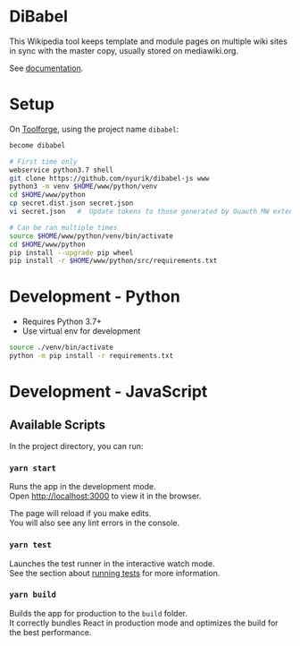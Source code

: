 # DiBabel
This Wikipedia tool keeps template and module pages on multiple wiki sites in sync with the master copy, usually stored on mediawiki.org.

See [documentation](https://www.mediawiki.org/wiki/Multilingual_Templates_and_Modules).

# Setup

On [Toolforge](https://wikitech.wikimedia.org/wiki/Help:Toolforge), using the project name `dibabel`:
```bash
become dibabel

# First time only
webservice python3.7 shell
git clone https://github.com/nyurik/dibabel-js www
python3 -m venv $HOME/www/python/venv
cd $HOME/www/python
cp secret.dist.json secret.json
vi secret.json   #  Update tokens to those generated by Ouauth MW extension

# Can be ran multiple times
source $HOME/www/python/venv/bin/activate
cd $HOME/www/python
pip install --upgrade pip wheel
pip install -r $HOME/www/python/src/requirements.txt 
```

# Development - Python
* Requires Python 3.7+
* Use virtual env for development

```bash
source ./venv/bin/activate
python -m pip install -r requirements.txt
```

# Development - JavaScript
## Available Scripts

In the project directory, you can run:

### `yarn start`

Runs the app in the development mode.<br />
Open [http://localhost:3000](http://localhost:3000) to view it in the browser.

The page will reload if you make edits.<br />
You will also see any lint errors in the console.

### `yarn test`

Launches the test runner in the interactive watch mode.<br />
See the section about [running tests](https://facebook.github.io/create-react-app/docs/running-tests) for more information.

### `yarn build`

Builds the app for production to the `build` folder.<br />
It correctly bundles React in production mode and optimizes the build for the best performance.
